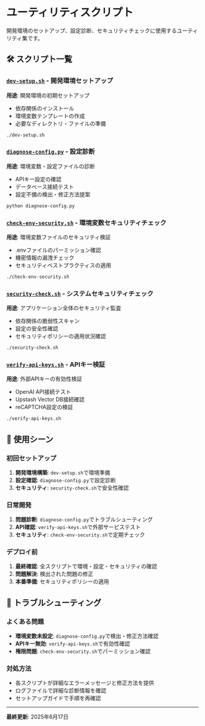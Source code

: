 # ユーティリティスクリプト

開発環境のセットアップ、設定診断、セキュリティチェックに使用するユーティリティ集です。

## 🛠️ スクリプト一覧

### [`dev-setup.sh`](./dev-setup.sh) - 開発環境セットアップ
**用途**: 開発環境の初期セットアップ
- 依存関係のインストール
- 環境変数テンプレートの作成
- 必要なディレクトリ・ファイルの準備

```bash
./dev-setup.sh
```

### [`diagnose-config.py`](./diagnose-config.py) - 設定診断
**用途**: 環境変数・設定ファイルの診断
- APIキー設定の確認
- データベース接続テスト
- 設定不備の検出・修正方法提案

```bash
python diagnose-config.py
```

### [`check-env-security.sh`](./check-env-security.sh) - 環境変数セキュリティチェック
**用途**: 環境変数ファイルのセキュリティ検証
- .envファイルのパーミッション確認
- 機密情報の漏洩チェック
- セキュリティベストプラクティスの適用

```bash
./check-env-security.sh
```

### [`security-check.sh`](./security-check.sh) - システムセキュリティチェック
**用途**: アプリケーション全体のセキュリティ監査
- 依存関係の脆弱性スキャン
- 設定の安全性確認
- セキュリティポリシーの適用状況確認

```bash
./security-check.sh
```

### [`verify-api-keys.sh`](./verify-api-keys.sh) - APIキー検証
**用途**: 外部APIキーの有効性検証
- OpenAI API接続テスト
- Upstash Vector DB接続確認
- reCAPTCHA設定の検証

```bash
./verify-api-keys.sh
```

## 🎯 使用シーン

### 初回セットアップ
1. **開発環境構築**: `dev-setup.sh`で環境準備
2. **設定確認**: `diagnose-config.py`で設定診断
3. **セキュリティ**: `security-check.sh`で安全性確認

### 日常開発
1. **問題診断**: `diagnose-config.py`でトラブルシューティング
2. **API確認**: `verify-api-keys.sh`で外部サービステスト
3. **セキュリティ**: `check-env-security.sh`で定期チェック

### デプロイ前
1. **最終確認**: 全スクリプトで環境・設定・セキュリティの確認
2. **問題解決**: 検出された問題の修正
3. **本番準備**: セキュリティポリシーの適用

## 🔧 トラブルシューティング

### よくある問題
- **環境変数未設定**: `diagnose-config.py`で検出・修正方法確認
- **APIキー無効**: `verify-api-keys.sh`で有効性確認
- **権限問題**: `check-env-security.sh`でパーミッション確認

### 対処方法
- 各スクリプトが詳細なエラーメッセージと修正方法を提供
- ログファイルで詳細な診断情報を確認
- セットアップガイドで手順を再確認

---
**最終更新**: 2025年6月17日
